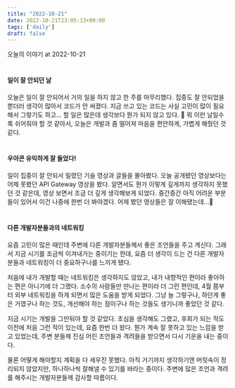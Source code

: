 ```yaml
---
title: "2022-10-21"
date: 2022-10-21T23:05:13+09:00
tags: ['daily']
draft: false
---
```


오늘의 이야기 at 2022-10-21
<!--more--> 

#
#### 일이 잘 안되던 날
오늘은 일이 잘 안되어서 거의 일을 하지 않고 한 주를 마무리했다. 
집중도 잘 안되었을 뿐더러 생각이 많아서 코드가 안 써졌다.
지금 쓰고 있는 코드는 사실 고민이 많이 필요해서 그렇기도 하고...
할 일은 많은데 생각보다 뭔가 되지 않고 있다. 🥲
뭐 이런 날일수록 쉬어줘야 할 것 같아서, 오늘은 개발과 좀 떨어져 마음을 편안하게, 가볍게 해줬던 것 같다.


#
#### 우아콘 유익하게 잘 들었다!
일이 집중이 잘 안되서 밀렸던 기술 영상과 글들을 몰아봤다. 
오늘 공개됐던 영상보다는 어제 못봤던 API Gateway 영상을 봤다.
알면서도 뭔가 이렇게 깊게까지 생각하지 못했던 것 같은데, 영상 보면서 조금 더 깊게 생각해보게 되었다.
중간중간 아직 어려운 부분들이 있어서 이건 나중에 한번 더 봐야겠다.
어제 봤던 영상들은 잘 이해됐는데...🥲


#
#### 다른 개발자분들과의 네트워킹
요즘 고민이 많은 때인데 주변에 다른 개발자분들께서 좋은 조언들을 주고 계신다.
그래서 지금 시기를 조금씩 이겨내가는 중이기는 한데, 요즘 더 생각이 드는 건 다른 개발자분들과 네트워킹이 더 중요하구나를 느끼게 됐다.   

처음에 내가 개발할 때는 네트워킹은 생각하지도 않았고, 내가 내향적인 편이라 좋아하는 편은 아니기에 더 그랬다.
소수의 사람들만 만나는 편이라 더 그런 편인데, 4월 쯤부터 외부 네트워킹을 하게 되면서 많은 도움을 받게 되었다.
그냥 늘 그렇구나, 하던게 좋은 거였구나 하는 것도, 개선해야 하는 점이구나 하는 것들도 생기니까 좋았던 것 같다.   

지금 시기는 개발을 그만둬야 할 것 같았다. 
초심을 생각해도 그랬고, 후회가 되는 적도 이전에 처음 그런 적이 있는데, 요즘 한번 더 왔다.
뭔가 계속 잘 못하고 있는 느낌을 받고 있었는데, 주변 분들께 진심 어린 조언들과 격려들을 받으면서 다시 기운을 내는 중이다.   

물론 어떻게 해야할지 계획을 다 세우진 못했다. 아직 거기까지 생각하기엔 머릿속이 정리되지 않았지만, 하나하나씩 잘해낼 수 있기를 바라는 중이다.
주변에 많은 조언과 격려를 해주시는 개발자분들께 감사할 따름이다.
